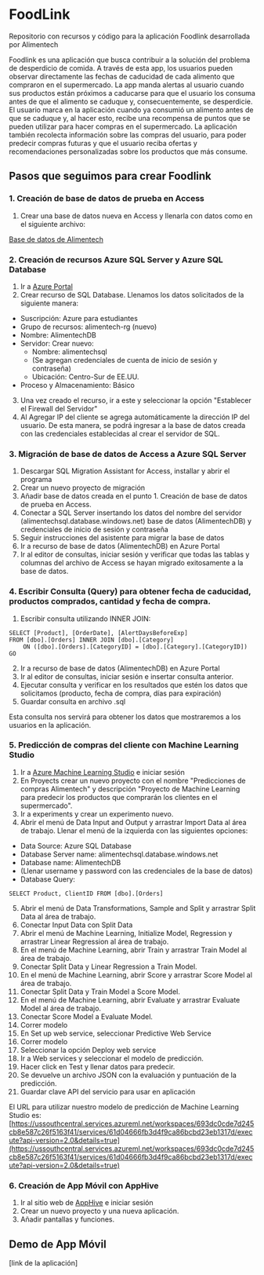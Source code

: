 # FoodLink
Repositorio con recursos y código para la aplicación Foodlink desarrollada por Alimentech

Foodlink es una aplicación que busca contribuir a la solución del problema de desperdicio de comida.
A través de esta app, los usuarios pueden observar directamente las fechas de caducidad de cada alimento que compraron en el supermercado. La app manda alertas al usuario cuando sus productos están próximos a caducarse para que el usuario los consuma antes de que el alimento se caduque y, consecuentemente, se desperdicie.
El usuario marca en la aplicación cuando ya consumió un alimento antes de que se caduque y, al hacer esto, recibe una recompensa de puntos que se pueden utilizar para hacer compras en el supermercado.
La aplicación también recolecta información sobre las compras del usuario, para poder predecir compras futuras y que el usuario reciba ofertas y recomendaciones personalizadas sobre los productos que más consume.

## Pasos que seguimos para crear Foodlink

### 1. Creación de base de datos de prueba en Access
1. Crear una base de datos nueva en Access y llenarla con datos como en el siguiente archivo:

[Base de datos de Alimentech](https://github.com/alimentech/FoodLink/blob/main/Base%20de%20datos%20AlimenTech.accdb)

### 2. Creación de recursos Azure SQL Server y Azure SQL Database
1. Ir a [Azure Portal](https://portal.azure.com)
2. Crear recurso de SQL Database. Llenamos los datos solicitados de la siguiente manera:
* Suscripción: Azure para estudiantes
* Grupo de recursos: alimentech-rg (nuevo)
* Nombre: AlimentechDB
* Servidor: Crear nuevo:
  * Nombre: alimentechsql
  * (Se agregan credenciales de cuenta de inicio de sesión y contraseña)
  * Ubicación: Centro-Sur de EE.UU.
* Proceso y Almacenamiento: Básico
3. Una vez creado el recurso, ir a este y seleccionar la opción "Establecer el Firewall del Servidor"
4. Al Agregar IP del cliente se agrega automáticamente la dirección IP del usuario. De esta manera, se podrá ingresar a la base de datos creada con las credenciales establecidas al crear el servidor de SQL.

### 3. Migración de base de datos de Access a Azure SQL Server
1. Descargar SQL Migration Assistant for Access, installar y abrir el programa
2. Crear un nuevo proyecto de migración
3. Añadir base de datos creada en el punto 1. Creación de base de datos de prueba en Access.
4. Conectar a SQL Server insertando los datos del nombre del servidor (alimentechsql.database.windows.net) base de datos (AlimentechDB) y credenciales de inicio de sesión y contraseña
5. Seguir instrucciones del asistente para migrar la base de datos
6. Ir a recurso de base de datos (AlimentechDB) en Azure Portal
7. Ir al editor de consultas, iniciar sesión y verificar que todas las tablas y columnas del archivo de Access se hayan migrado exitosamente a la base de datos.

### 4. Escribir Consulta (Query) para obtener fecha de caducidad, productos comprados, cantidad y fecha de compra.
1. Escribir consulta utilizando INNER JOIN:
```
SELECT [Product], [OrderDate], [AlertDaysBeforeExp]
FROM [dbo].[Orders] INNER JOIN [dbo].[Category]
    ON ([dbo].[Orders].[CategoryID] = [dbo].[Category].[CategoryID])
GO
```
2. Ir a recurso de base de datos (AlimentechDB) en Azure Portal
3. Ir al editor de consultas, iniciar sesión e insertar consulta anterior.
4. Ejecutar consulta y verificar en los resultados que estén los datos que solicitamos (producto, fecha de compra, días para expiración)
5. Guardar consulta en archivo .sql

Esta consulta nos servirá para obtener los datos que mostraremos a los usuarios en la aplicación.

### 5. Predicción de compras del cliente con Machine Learning Studio
1. Ir a [Azure Machine Learning Studio](https://studio.azureml.net/) e iniciar sesión
2. En Proyects crear un nuevo proyecto con el nombre "Predicciones de compras Alimentech" y descripción "Proyecto de Machine Learning para predecir los productos que comprarán los clientes en el supermercado".
3. Ir a experiments y crear un experimento nuevo.
4. Abrir el menú de Data Input and Output y arrastrar Import Data al área de trabajo. Llenar el menú de la izquierda con las siguientes opciones:
* Data Source: Azure SQL Database
* Database Server name: alimentechsql.database.windows.net
* Database name: AlimentechDB
* (Llenar username y password con las credenciales de la base de datos)
* Database Query:
```
SELECT Product, ClientID FROM [dbo].[Orders]
```
5. Abrir el menú de Data Transformations, Sample and Split y arrastrar Split Data al área de trabajo.
6. Conectar Input Data con Split Data
7. Abrir el menú de Machine Learning, Initialize Model, Regression y arrastrar Linear Regression al área de trabajo.
8. En el menú de Machine Learning, abrir Train y arrastrar Train Model al área de trabajo.
9. Conectar Split Data y Linear Regression a Train Model.
10. En el menú de Machine Learning, abrir Score y arrastrar Score Model al área de trabajo.
11. Conectar Split Data y Train Model a Score Model.
12. En el menú de Machine Learning, abrir Evaluate y arrastrar Evaluate Model al área de trabajo.
13. Conectar Score Model a Evaluate Model.
14. Correr modelo
15. En Set up web service, seleccionar Predictive Web Service
16. Correr modelo
17. Seleccionar la opción Deploy web service
18. Ir a Web services y seleccionar el modelo de predicción.
19. Hacer click en Test y llenar datos para predecir.
20. Se devuelve un archivo JSON con la evaluación y puntuación de la predicción.
21. Guardar clave API del servicio para usar en aplicación

El URL para utilizar nuestro modelo de predicción de Machine Learning Studio es: [https://ussouthcentral.services.azureml.net/workspaces/693dc0cde7d245cb8e587c26f5163f41/services/61d04666fb3d4f9ca86bcbd23eb1317d/execute?api-version=2.0&details=true](https://ussouthcentral.services.azureml.net/workspaces/693dc0cde7d245cb8e587c26f5163f41/services/61d04666fb3d4f9ca86bcbd23eb1317d/execute?api-version=2.0&details=true)

### 6. Creación de App Móvil con AppHive
1. Ir al sitio web de [AppHive](https://apphive.io/es) e iniciar sesión
2. Crear un nuevo proyecto y una nueva aplicación.
3. Añadir pantallas y funciones.

## Demo de App Móvil

[link de la aplicación]
